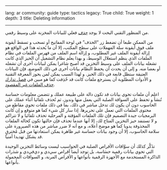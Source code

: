 

---

lang: ar
community: guide
type: tactics
legacy: True
child: True
weight: 1
depth: 3
title: Deleting information

---

<p>من المنظور التقني البحت لا يوجد <em><a href="/ar/glossary#deletion_vs_wiping">حذف</a></em> فعلي للبيانات المخزنة على وسيط رقمي.</p>

<p>من الممكن طبعا أن تضغط زر <q>الحذف</q> في لوحة المفاتيح أو&nbsp;تسحب و&nbsp;تسقط أيقونة ملف فوق أيقونة سلة المهملات على سطح المكتب، إلا أن ما يُحدثه هذا في الواقع هو إزالة أيقونة الملف غير المطلوب، و&nbsp;إزالة اسم الملف من فهرس الملفات في نظام الملفات الذي ينظم استغلال الوسيط، و&nbsp;بهذا يعلم نظام التشغيل أن الحيز الذي كانت تشغله بيانات الملف على وسيط التخزين قد أصبح شاغرا يمكن لبيانات أخرى أن تشغله أو&nbsp;بعضا منه. و&nbsp;إلى أن يحدث أن يحفظ النظام بيانات أخرى في ذلك الموضع، فإن البيانات العتيقة ستظل قابعة في ذلك الحيز. و&nbsp;لهذا السبب يمكن لمن يحوز المعرفة التقنية و&nbsp;الأدوات المطلوبة أن يسترجع ملفات كانت قد حُذِفت كما هو مبين في <a href="/ar/chapter_05_4">فصل تدارك حذف الملفات غير المقصود</a>.</p>

<p>اعلم أن ملفات تحوي بيانات قد تكون دالة على طبيعة عملك و&nbsp;تتضمن معلومات حساسة تُنشأ و&nbsp;تحفظ على السواقة الصلبة التي يعمل منها وندوز، ثم تُحذف تلقائيا أثناء عملك على الحاسوب دون أن يكون لك تدخل مباشر في ذلك، بما في ذلك ملفات تحوي مقاطع من محتوى الملفات التي تعمل على تحريرها. إذا سار كل شيء كما هو متوقع و&nbsp;إن كانت البرمجيات جيدة التصميم فإن تلك الملفات المؤقتة و&nbsp;المرحلية تحذف تلقائيا و&nbsp;لا تتراكم و&nbsp;لا تستنفد حيز التخزين المتاح لك، إلا أنها عندما تحذف فإن حالتها تكون كحالة الملفات المحذوفة يدويا كما هو موضح أعلاه، و&nbsp;مع أنه لا ضرر مباشر من هذه الصيرورة على سلامة الحاسوب، إلا أن وجود بيانات حساسة غير ظاهرة يمكن استعادتها من قبل مُخترقٍ قد يشكل تهديدا أمنيا.</p>

<p>تذَكَّر كذلك أن سوَّاقات الأقراص الصلبة في الحواسيب ليست وسائط التخزين الوحيدة التي تحوي بيانات رقمية حسَاسة، بل توجد أيضا أقراص سي‌دي و&nbsp;دي‌في‌دي و&nbsp;شذرات الذاكرة المستخدمة مع الأجهزة الرقمية بأنواعها و&nbsp;الأقراص المرنة، و&nbsp;السواقات المحمولة بأنواعها.</p>


